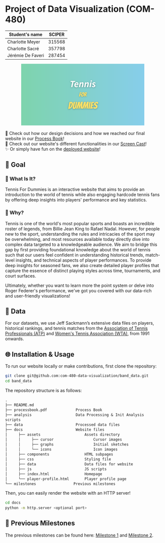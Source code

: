# Project of Data Visualization (COM-480)

| Student's name    | SCIPER |
|-------------------|--------|
| Charlotte Meyer   | 315568 |
| Charlotte Sacré   | 357798 |
| Jérémie De Faveri | 287454 |


<p align="center">
<img src="data/Tennis.png" width="400"/>
<p>
<!--
<div style="background: linear-gradient(to right, #7ED4AD, #87CEEB); padding: 20px; border-radius: 10px; text-align: center;">
  <span style="font-family: 'Source Sans Pro', italic; color: white; font-size: 2em;">Tennis</span><br>
  <span style="font-family: 'Bangers', cursive; color: #FFE066; font-size: 2em;"> for</span><br>
  <span style="font-family: 'Bangers', cursive; color: #FFE066; font-size: 2em;"> Dummies</span>
</div>
<link href="https://fonts.googleapis.com/css2?family=Bangers&family=Source+Sans+Pro:ital,wght@1,700&display=swap" rel="stylesheet">
-->

:green_book: Check out how our design decisions and how we reached our final website in our [Process Book](./process_book.pdf)! \
:movie_camera: Check out our website's different functionalities in our [Screen Cast]()! \
:sparkles: Or simply have fun on the [deployed website](https://com-480-data-visualization.github.io/band_data/)!

## :dart: Goal
### :tennis: What Is It?
Tennis For Dummies is an interactive website that aims to provide an introduction to the world of tennis while also engaging hardcode tennis fans by offering deep insights into players' performance and key statistics. 

### :tennis: Why?
Tennis is one of the world's most popular sports and boasts an incredible roster of legends, from Billie Jean King to Rafael Nadal. However, for people new to the sport, understanding the rules and intricacies of the sport may be overwhelming,
and most resources available today directly dive into complex data targeted to a knowledgeable audience. We aim to bridge this gap by first providing foundational knowledge about the world of tennis such that our users feel confident in understanding 
historical trends, match-level insights, and technical aspects of player performances. To provide deep insights for seasoned fans, we also create detailed player profiles that capture the essence of distinct playing styles across time, tournaments, and court surfaces. 

Ultimately, whether you want to learn more the point system or delve into Roger Federer's performance, we've got you covered with our data-rich and user-friendly visualizations!


## :floppy_disk: Data

For our datasets, we use Jeff Sackmann’s extensive data files on players, historical rankings, and tennis matches from the [Association of Tennis Professionals (ATP)](https://github.com/JeffSackmann/tennis_atp) and [Women's Tennis Association (WTA)](https://github.com/JeffSackmann/tennis_wta), from 1991 onwards.

## :globe_with_meridians: Installation & Usage


To run our website locally or make contributions, first clone the repository: 
```bash
git clone git@github.com:com-480-data-visualization/band_data.git
cd band_data
```

The repository structure is as follows: 
```
.
├── README.md
├── processbook.pdf             Process Book
├── analysis                    Data Processing & Init Analysis scripts
├── data                        Processed data files
├── docs                        Website files
│     ├── assets                    Assets directory 
│     │     ├── cursor                  Cursor images
│     │     ├── graphs                  Initial sketches 
│     │     └── icons                   Icon images
│     ├── components                HTML subpages
│     ├── css                       Styling file
│     ├── data                      Data files for website
│     ├── js                        JS scripts 
│     ├── index.html                Homepage
│     └── player-profile.html       Player profile page
└── milestones                 Previous milestones
```

Then, you can easily render the website with an HTTP server!
```bash 
cd docs
python -m http.server <optional port>
```

## :checkered_flag: Previous Milestones

The previous milestones can be found here: [Milestone 1](./milestones/milestone1.md) and [Milestone 2](./milestones/milestone2.pdf). 



